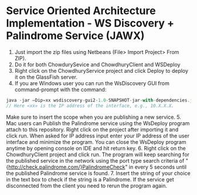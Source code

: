 # Service Oriented Architecture Implementation - WS Discovery + Palindrome Service (JAWX) # 

1. Just import the zip files using Netbeans (File> Import Project> From ZIP).
2. Do it for both ChowdurySevice and ChowdhuryClient and WSDeploy
3. Right click on the ChowdhuryService project and click Deploy to deploy it on the GlassFish server.
4. If you are Windows user you can run the WsDiscovery GUI from command-prompt with the command: 
```javascript
java -jar –Dip=xx wsdiscovery-gui2-1.0-SNAPSHOT-jar-with-dependencies.jar
// Here «xx» is the IP address of the interface, e.g., 10.X.X.X.
```
Make sure to insert the scope when you are publishing a new service. 
5. Mac users can Publish the Palindrome service using the WsDeploy program attach to this repository. Right click on the project after importing it and click run. When asked for IP address input enter your IP address of the user interface and minimize the program. You can close the WsDeploy program anytime by opening console on IDE and hit return key.
6. Right click on the ChowdhuryClient project and click run. The program will keep searching for the published service in the network using the port type search criteria of "{http://check.palindrome.com/}PalindromeCheck" in every 5 seconds until the published Palindrome service is found. 
7. Insert the string of your choice in the text box to check if the string is a Palindrome. If the service get disconnected from the client you need to rerun the program again.




